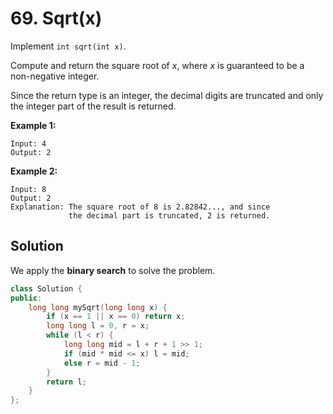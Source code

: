 # 69. Sqrt(x)

Implement `int sqrt(int x)`.

Compute and return the square root of *x*, where *x* is guaranteed to be a non-negative integer.

Since the return type is an integer, the decimal digits are truncated and only the integer part of the result is returned.

**Example 1:**

```
Input: 4
Output: 2
```

**Example 2:**

```
Input: 8
Output: 2
Explanation: The square root of 8 is 2.82842..., and since 
             the decimal part is truncated, 2 is returned.
```

## Solution

We apply the **binary search** to solve the problem. 

```C++
class Solution {
public:
    long long mySqrt(long long x) {
        if (x == 1 || x == 0) return x;
        long long l = 0, r = x;
        while (l < r) {
            long long mid = l + r + 1 >> 1;
            if (mid * mid <= x) l = mid;
            else r = mid - 1;
        }
        return l;
    }
};
```

​     